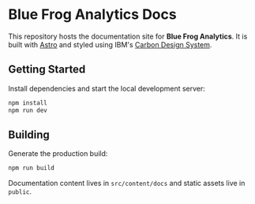 # Blue Frog Analytics Docs

This repository hosts the documentation site for **Blue Frog Analytics**. It is built with [Astro](https://astro.build) and styled using IBM's [Carbon Design System](https://carbondesignsystem.com).

## Getting Started

Install dependencies and start the local development server:

```bash
npm install
npm run dev
```

## Building

Generate the production build:

```bash
npm run build
```

Documentation content lives in `src/content/docs` and static assets live in `public`.
